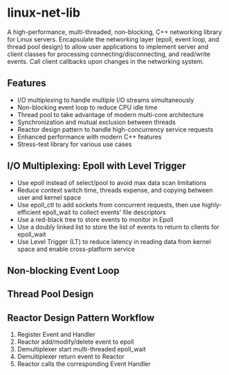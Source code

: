 # linux-net-lib

A high-performance, multi-threaded, non-blocking, C++ networking library for Linux servers. Encapsulate the networking layer (epoll, event loop, and thread pool design) to allow user applications to implement server and client classes for processing connecting/disconnecting, and read/write events. Call client callbacks upon changes in the networking system.

## Features
* I/O multiplexing to handle multiple I/O streams simultaneously
* Non-blocking event loop to reduce CPU idle time 
* Thread pool to take advantage of modern multi-core architecture
* Synchronization and mutual exclusion between threads
* Reactor design pattern to handle high-concurrency service requests
* Enhanced performance with modern C++ features
* Stress-test library for various use cases

## I/O Multiplexing: Epoll with Level Trigger
* Use epoll instead of select/pool to avoid max data scan limitations
* Reduce context switch time, threads expense, and copying between user and kernel space
* Use epoll_ctl to add sockets from concurrent requests, then use highly-efficient epoll_wait to collect events' file descriptors
* Use a red-black tree to store events to monitor in Epoll
* Use a doubly linked list to store the list of events to return to clients for epoll_wait
* Use Level Trigger (LT) to reduce latency in reading data from kernel space and enable cross-platform service

## Non-blocking Event Loop

## Thread Pool Design

## Reactor Design Pattern Workflow
1. Register Event and Handler
2. Reactor add/modify/delete event to epoll
3. Demultiplexer start multi-threaded epoll_wait
4. Demultiplexer return event to Reactor
5. Reactor calls the corresponding Event Handler


